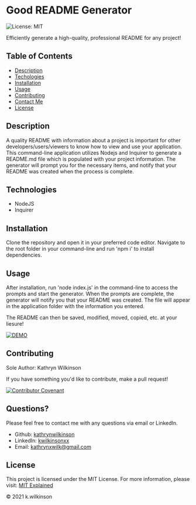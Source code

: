 # Good README Generator

![License: MIT](https://img.shields.io/badge/License-MIT-success.svg)

Efficiently generate a high-quality, professional README for any project!

## Table of Contents

- [Description](#description)
- [Techologies](#technologies)
- [Installation](#installation)
- [Usage](#usage)
- [Contributing](#contributing)
- [Contact Me](#questions)
- [License](#license)

## Description

A quality README with information about a project is important for other developers/users/viewers to know how to view and use your application.
This command-line application utilizes Nodejs and Inquirer to generate a README.md file which is populated with your project information.
The generator will prompt you for the necessary items, and notify that your README was created when the process is complete.

## Technologies

- NodeJS
- Inquirer

## Installation

Clone the repository and open it in your preferred code editor.
Navigate to the root folder in your command-line and run 'npm i' to install dependencies.

## Usage

After installation, run 'node index.js' in the command-line to access the prompts and start the generator.
When the prompts are complete, the generator will notify you that your README was created.
The file will appear in the application folder with the information you entered.

The README can then be saved, modified, moved, copied, etc. at your liesure!

[![DEMO](http://img.youtube.com/vi/xI5c1kq03ck/0.jpg)](http://www.youtube.com/watch?v=xI5c1kq03ck "")

## Contributing

Sole Author: Kathryn Wilkinson

If you have something you'd like to contribute, make a pull request!

[![Contributor Covenant](https://img.shields.io/badge/Contributor%20Covenant-2.0-4baaaa.svg)](code_of_conduct.md)

## Questions?

Please feel free to contact me with any questions via email or LinkedIn.

- Github: [kathrynwilkinson](https://github.com/kathrynwilkinson)
- LinkedIn: [kwilkinsonxx](https://www.linkedin.com/in/kwilkinsonxx/)
- Email: [kathrynxwilk@gmail.com](kathrynxwilk@gmail.com)

## License

This project is licensed under the MIT License.
For more information, please visit: [MIT Explained](https://choosealicense.com/licenses/mit/)

&copy; 2021 k.wilkinson
